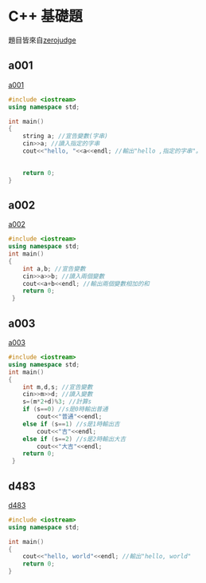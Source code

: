 # C++ 基礎題

題目皆來自[zerojudge](https://zerojudge.tw)

## a001
[a001](https://zerojudge.tw/ShowProblem?problemid=a001)

```cpp
#include <iostream>
using namespace std;

int main()
{
	string a; //宣告變數(字串)
	cin>>a; //讀入指定的字串 
	cout<<"hello, "<<a<<endl; //輸出"hello ,指定的字串"。

	
	return 0;
}
```
## a002
[a002](https://zerojudge.tw/ShowProblem?problemid=a002)

```cpp
#include <iostream>
using namespace std;
int main()
{
	int a,b; //宣告變數
	cin>>a>>b; //讀入兩個變數
	cout<<a+b<<endl; //輸出兩個變數相加的和
	return 0;
 }
 ```

## a003
[a003](https://zerojudge.tw/ShowProblem?problemid=a003)

```cpp
#include <iostream>
using namespace std;
int main()
{
	int m,d,s; //宣告變數
	cin>>m>>d; //讀入變數
	s=(m*2+d)%3; //計算s
	if (s==0) //s是0時輸出普通
		cout<<"普通"<<endl;
	else if (s==1) //s是1時輸出吉
		cout<<"吉"<<endl;
	else if (s==2) //s是2時輸出大吉
		cout<<"大吉"<<endl;	
	return 0;
 }
```

## d483
[d483](https://zerojudge.tw/ShowProblem?problemid=d483)
```cpp
#include <iostream>
using namespace std;

int main()
{
	cout<<"hello, world"<<endl; //輸出"hello, world"
	return 0;
}
